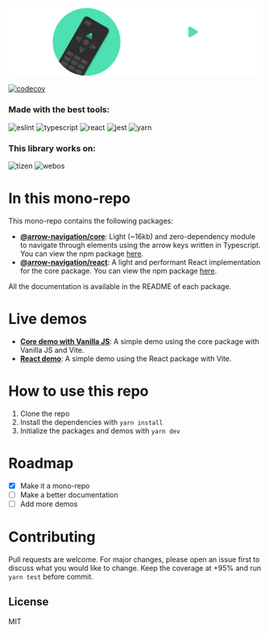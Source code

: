 ![image](assets/logo.png)

[![codecov](https://codecov.io/gh/borisbelmar/arrow-navigation/graph/badge.svg?token=6EEWATKTFX)](https://codecov.io/gh/borisbelmar/arrow-navigation)

### Made with the best tools:

![eslint](https://img.shields.io/badge/eslint-3A33D1?style=for-the-badge&logo=eslint&logoColor=white)
![typescript](https://img.shields.io/badge/TypeScript-007ACC?style=for-the-badge&logo=typescript&logoColor=white)
![react](https://img.shields.io/badge/React-20232A?style=for-the-badge&logo=react&logoColor=61DAFB)
![jest](https://img.shields.io/badge/Jest-C21325?style=for-the-badge&logo=jest&logoColor=white)
![yarn](https://img.shields.io/badge/yarn-2C8EBB?style=for-the-badge&logo=yarn&logoColor=white)

### This library works on:

![tizen](https://img.shields.io/badge/tizen-00b6f0.svg?style=for-the-badge&logo=tizen&logoColor=white)
![webos](https://img.shields.io/badge/webos-CB3837.svg?style=for-the-badge&logo=webos&logoColor=white)

# In this mono-repo

This mono-repo contains the following packages:

- [**@arrow-navigation/core**](packages/an-core/README.md): Light (~16kb) and zero-dependency module to navigate through elements using the arrow keys written in Typescript. You can view the npm package [here](https://www.npmjs.com/package/@arrow-navigation/core).
- [**@arrow-navigation/react**](packages/an-react/README.md): A light and performant React implementation for the core package. You can view the npm package [here](https://www.npmjs.com/package/@arrow-navigation/react).

All the documentation is available in the README of each package.

# Live demos

- [**Core demo with Vanilla JS**](https://arrow-navigation-core-demo.pages.dev/): A simple demo using the core package with Vanilla JS and Vite.
- [**React demo**](https://arrow-navigation-react-demo.pages.dev/): A simple demo using the React package with Vite.

# How to use this repo

1. Clone the repo
2. Install the dependencies with `yarn install`
3. Initialize the packages and demos with `yarn dev`

# Roadmap

- [x] Make it a mono-repo
- [ ] Make a better documentation
- [ ] Add more demos

# Contributing

Pull requests are welcome. For major changes, please open an issue first to discuss what you would like to change. Keep the coverage at +95% and run `yarn test` before commit.

## License

MIT
